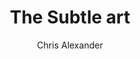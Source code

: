 ---
layout: episode
title: "The Subtle art"
slug: "11"
explicit: false
author: "Chris Alexander"
summary: "Lots of rude words but useful advice"
description: "Let go of what you can't control and learn to lead a happier work life, if you can get through the profanity at the start."
has_image: false
duration: "2:06"
length: 4411203
book:
    title: "The Subtle Art Of Not Giving A F*ck"
    author: "Manson"
    link: "http://g.chris-alexander.co.uk?id=1274X516320&xs=1&url=https%3A%2F%2Fwww.amazon.co.uk%2FSubtle-Art-Not-Giving-Counterintuitive%2Fdp%2F0062457713%2Fref%3Dsr_1_1%3Fcrid%3DLWP4VX1EWU6O%26dchild%3D1%26keywords%3Dthe%2Bsubtle%2Bart%2Bof%2Bnot%2Bgiving%2Ba%2Bfck%26qid%3D1598296534%26sprefix%3Dthe%2Bsubtle%2Bart%252Caps%252C150%26sr%3D8-1"
---